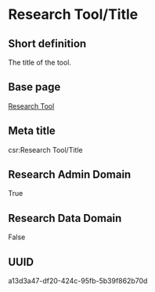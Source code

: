 # Research Tool/Title
## Short definition
The title of the tool.
## Base page
[Research Tool](https://github.com/EuroCRIS/CASRAI-Dictionairies/blob/main/Objects/Research%20Tool.md)
## Meta title
csr:Research Tool/Title
## Research Admin Domain
True
## Research Data Domain
False
## UUID
a13d3a47-df20-424c-95fb-5b39f862b70d
